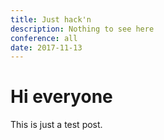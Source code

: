 ```yaml
---
title: Just hack'n
description: Nothing to see here
conference: all
date: 2017-11-13
---
```


# Hi everyone

This is just a test post.

